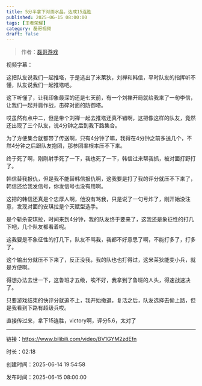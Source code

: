 ```yaml
---
title: 5分半拿下对面水晶，达成15连胜
published: 2025-06-15 08:00:00
tags: [王者荣耀]
category: 磊哥视频
draft: false
---
```



> 作者：[磊哥游戏](https://space.bilibili.com/268941858)

视频字幕：

这把队友说我们一起推塔，于是选出了米莱狄，刘禅和韩信，平时队友的指挥听不懂，队友说我们一起推塔吧。

这下听懂了，让我印象最深的还是七天前，有一个刘禅开局就给我来了一句李信，让我们一起并肩作战，击碎对面的防御塔。

哎虽然有点中二，但是带个刘禅一起去推塔还真不错啊，这把像这样的队友，竟然还出现了三个队友，说4分钟之后到我下路集合。

为了方便集合就都带了传送啊，只有4分钟了嘛，我得在4分钟之前多送几个，不然4分钟之后跟队友抱团，那参团率根本压不下来。

终于死了啊，刚刚射手死了一下，我也死了一下，韩信过来帮我抓，被对面打野打了。

韩信替我报仇，但是我不能替韩信报仇啊，这我要是打了我的评分就压不下来了，韩信还给我发信号，你发信号也没有用啊。

这把的韩信还真是个忠厚人啊，他没有骂我，只是说了一句亏炸了，刚开始没注意，发现对面的安琪拉是个天赋型选手。

是个斩杀安琪拉，时间来到4分钟，我的队友终于要来了，这我还是象征性的打几下吧，几个队友都看着呢。

这我要是不象征性的打几下，队友不骂我，我都不好意思了啊，不能打多了，打多了。

这个输出分就压不下来了，反正没我，我的队也也打得过，这米莱狄能变小兵，就是方便啊。

得想办法去世一下，这鲁班才五级，唉不好，我拿到了鲁班的人头，得速战速决了。

只要游戏结束的快评分就追不上，我开始撤退，复活之后，队友选择去偷上路，但是我看到下路有超级兵哎。

直接传过来，拿下15连胜，victory啊，评分5.6，太对了

---

链接：https://www.bilibili.com/video/BV1GYM2zdEfn

时长：02:18

创建时间：2025-06-14 19:54:58

发布时间：2025-06-15 08:00:00
